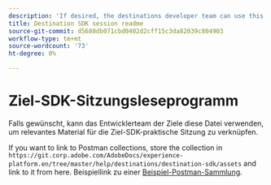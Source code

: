 ```yaml
---
description: 'If desired, the destinations developer team can use this file to link relevant material for the Destination SDK hands-on session.  '
title: Destination SDK session readme
source-git-commit: d5680db071cbd0402d2cff15c3da82039c804903
workflow-type: tm+mt
source-wordcount: '73'
ht-degree: 0%

---
```


# Ziel-SDK-Sitzungsleseprogramm

Falls gewünscht, kann das Entwicklerteam der Ziele diese Datei verwenden, um relevantes Material für die Ziel-SDK-praktische Sitzung zu verknüpfen.

If you want to link to Postman collections, store the collection in `https://git.corp.adobe.com/AdobeDocs/experience-platform.en/tree/master/help/destinations/destination-sdk/assets` and link to it from here. Beispiellink zu einer [Beispiel-Postman-Sammlung](/help/destinations/destination-sdk/assets/sample-postman-collection.json).